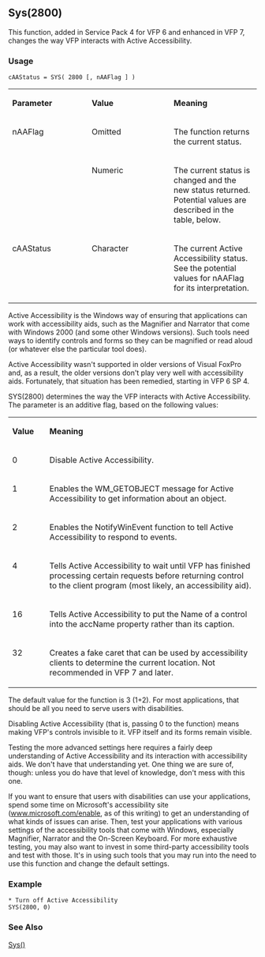 ## Sys(2800)

This function, added in Service Pack 4 for VFP 6 and enhanced in VFP 7, changes the way VFP interacts with Active Accessibility.

### Usage

```foxpro
cAAStatus = SYS( 2800 [, nAAFlag ] )
```
<table>
<tr>
  <td width="32%" valign="top">
  <p><b>Parameter</b></p>
  </td>
  <td width=23% valign=top>
  <p><b>Value</b></p>
  </td>
  <td width=45% valign=top>
  <p><b>Meaning</b></p>
  </td>
 </tr>
<tr>
  <td width=32% rowspan=2 valign=top>
  <p>nAAFlag</p>
  </td>
  <td width=23% valign=top>
  <p>Omitted</p>
  </td>
  <td width=45% valign=top>
  <p>The function returns the current status.</p>
  </td>
 </tr>
<tr>
  <td width=33% valign=top>
  <p>Numeric</p>
  </td>
  <td width=67% valign=top>
  <p>The current status is changed and the new status returned. Potential values are described in the table, below.</p>
  </td>
 </tr>
<tr>
  <td width="32%" valign="top">
  <p>cAAStatus</p>
  </td>
  <td width=23% valign=top>
  <p>Character</p>
  </td>
  <td width=45% valign=top>
  <p>The current Active Accessibility status. See the potential values for nAAFlag for its interpretation.</p>
  </td>
 </tr>
</table>

Active Accessibility is the Windows way of ensuring that applications can work with accessibility aids, such as the Magnifier and Narrator that come with Windows 2000 (and some other Windows versions). Such tools need ways to identify controls and forms so they can be magnified or read aloud (or whatever else the particular tool does). 

Active Accessibility wasn't supported in older versions of Visual FoxPro and, as a result, the older versions don't play very well with accessibility aids. Fortunately, that situation has been remedied, starting in VFP 6 SP 4. 

SYS(2800) determines the way the VFP interacts with Active Accessibility. The parameter is an additive flag, based on the following values:

<table>
<tr>
  <td width="15%" valign="top">
  <p><b>Value</b></p>
  </td>
  <td width=85% valign=top>
  <p><b>Meaning</b></p>
  </td>
 </tr>
<tr>
  <td width="15%" valign="top">
  <p>0</p>
  </td>
  <td width=85% valign=top>
  <p>Disable Active Accessibility.</p>
  </td>
 </tr>
<tr>
  <td width="15%" valign="top">
  <p>1</p>
  </td>
  <td width=85% valign=top>
  <p>Enables the WM_GETOBJECT message for Active Accessibility to get information about an object.</p>
  </td>
 </tr>
<tr>
  <td width="15%" valign="top">
  <p>2</p>
  </td>
  <td width=85% valign=top>
  <p>Enables the NotifyWinEvent function to tell Active Accessibility to respond to events.</p>
  </td>
 </tr>
<tr>
  <td width="15%" valign="top">
  <p>4</p>
  </td>
  <td width=85% valign=top>
  <p>Tells Active Accessibility to wait until VFP has finished processing certain requests before returning control to the client program (most likely, an accessibility aid).</p>
  </td>
 </tr>
<tr>
  <td width="15%" valign="top">
  <p>16</p>
  </td>
  <td width=85% valign=top>
  <p>Tells Active Accessibility to put the Name of a control into the accName property rather than its caption.</p>
  </td>
 </tr>
<tr>
  <td width="15%" valign="top">
  <p>32</p>
  </td>
  <td width=85% valign=top>
  <p>Creates a fake caret that can be used by accessibility clients to determine the current location. Not recommended in VFP 7 and later.</p>
  </td>
 </tr>
</table>

The default value for the function is 3 (1+2). For most applications, that should be all you need to serve users with disabilities.

Disabling Active Accessibility (that is, passing 0 to the function) means making VFP's controls invisible to it. VFP itself and its forms remain visible. 

Testing the more advanced settings here requires a fairly deep understanding of Active Accessibility and its interaction with accessibility aids. We don't have that understanding yet. One thing we are sure of, though: unless you do have that level of knowledge, don't mess with this one.

If you want to ensure that users with disabilities can use your applications, spend some time on Microsoft's accessibility site (<a href="http://www.microsoft.com/enable" target="_blank">www.microsoft.com/enable</a>, as of this writing) to get an understanding of what kinds of issues can arise. Then, test your applications with various settings of the accessibility tools that come with Windows, especially Magnifier, Narrator and the On-Screen Keyboard. For more exhaustive testing, you may also want to invest in some third-party accessibility tools and test with those. It's in using such tools that you may run into the need to use this function and change the default settings.

### Example

```foxpro
* Turn off Active Accessibility
SYS(2800, 0)
```
### See Also

[Sys()](s4g895.md)